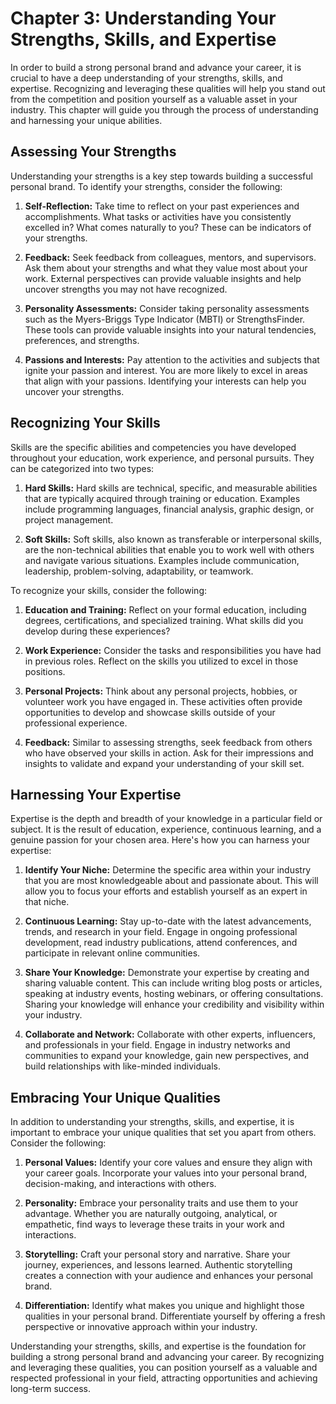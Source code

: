 Chapter 3: Understanding Your Strengths, Skills, and Expertise
==============================================================

In order to build a strong personal brand and advance your career, it is crucial to have a deep understanding of your strengths, skills, and expertise. Recognizing and leveraging these qualities will help you stand out from the competition and position yourself as a valuable asset in your industry. This chapter will guide you through the process of understanding and harnessing your unique abilities.

Assessing Your Strengths
------------------------

Understanding your strengths is a key step towards building a successful personal brand. To identify your strengths, consider the following:

1. **Self-Reflection:** Take time to reflect on your past experiences and accomplishments. What tasks or activities have you consistently excelled in? What comes naturally to you? These can be indicators of your strengths.

2. **Feedback:** Seek feedback from colleagues, mentors, and supervisors. Ask them about your strengths and what they value most about your work. External perspectives can provide valuable insights and help uncover strengths you may not have recognized.

3. **Personality Assessments:** Consider taking personality assessments such as the Myers-Briggs Type Indicator (MBTI) or StrengthsFinder. These tools can provide valuable insights into your natural tendencies, preferences, and strengths.

4. **Passions and Interests:** Pay attention to the activities and subjects that ignite your passion and interest. You are more likely to excel in areas that align with your passions. Identifying your interests can help you uncover your strengths.

Recognizing Your Skills
-----------------------

Skills are the specific abilities and competencies you have developed throughout your education, work experience, and personal pursuits. They can be categorized into two types:

1. **Hard Skills:** Hard skills are technical, specific, and measurable abilities that are typically acquired through training or education. Examples include programming languages, financial analysis, graphic design, or project management.

2. **Soft Skills:** Soft skills, also known as transferable or interpersonal skills, are the non-technical abilities that enable you to work well with others and navigate various situations. Examples include communication, leadership, problem-solving, adaptability, or teamwork.

To recognize your skills, consider the following:

1. **Education and Training:** Reflect on your formal education, including degrees, certifications, and specialized training. What skills did you develop during these experiences?

2. **Work Experience:** Consider the tasks and responsibilities you have had in previous roles. Reflect on the skills you utilized to excel in those positions.

3. **Personal Projects:** Think about any personal projects, hobbies, or volunteer work you have engaged in. These activities often provide opportunities to develop and showcase skills outside of your professional experience.

4. **Feedback:** Similar to assessing strengths, seek feedback from others who have observed your skills in action. Ask for their impressions and insights to validate and expand your understanding of your skill set.

Harnessing Your Expertise
-------------------------

Expertise is the depth and breadth of your knowledge in a particular field or subject. It is the result of education, experience, continuous learning, and a genuine passion for your chosen area. Here's how you can harness your expertise:

1. **Identify Your Niche:** Determine the specific area within your industry that you are most knowledgeable about and passionate about. This will allow you to focus your efforts and establish yourself as an expert in that niche.

2. **Continuous Learning:** Stay up-to-date with the latest advancements, trends, and research in your field. Engage in ongoing professional development, read industry publications, attend conferences, and participate in relevant online communities.

3. **Share Your Knowledge:** Demonstrate your expertise by creating and sharing valuable content. This can include writing blog posts or articles, speaking at industry events, hosting webinars, or offering consultations. Sharing your knowledge will enhance your credibility and visibility within your industry.

4. **Collaborate and Network:** Collaborate with other experts, influencers, and professionals in your field. Engage in industry networks and communities to expand your knowledge, gain new perspectives, and build relationships with like-minded individuals.

Embracing Your Unique Qualities
-------------------------------

In addition to understanding your strengths, skills, and expertise, it is important to embrace your unique qualities that set you apart from others. Consider the following:

1. **Personal Values:** Identify your core values and ensure they align with your career goals. Incorporate your values into your personal brand, decision-making, and interactions with others.

2. **Personality:** Embrace your personality traits and use them to your advantage. Whether you are naturally outgoing, analytical, or empathetic, find ways to leverage these traits in your work and interactions.

3. **Storytelling:** Craft your personal story and narrative. Share your journey, experiences, and lessons learned. Authentic storytelling creates a connection with your audience and enhances your personal brand.

4. **Differentiation:** Identify what makes you unique and highlight those qualities in your personal brand. Differentiate yourself by offering a fresh perspective or innovative approach within your industry.

Understanding your strengths, skills, and expertise is the foundation for building a strong personal brand and advancing your career. By recognizing and leveraging these qualities, you can position yourself as a valuable and respected professional in your field, attracting opportunities and achieving long-term success.
